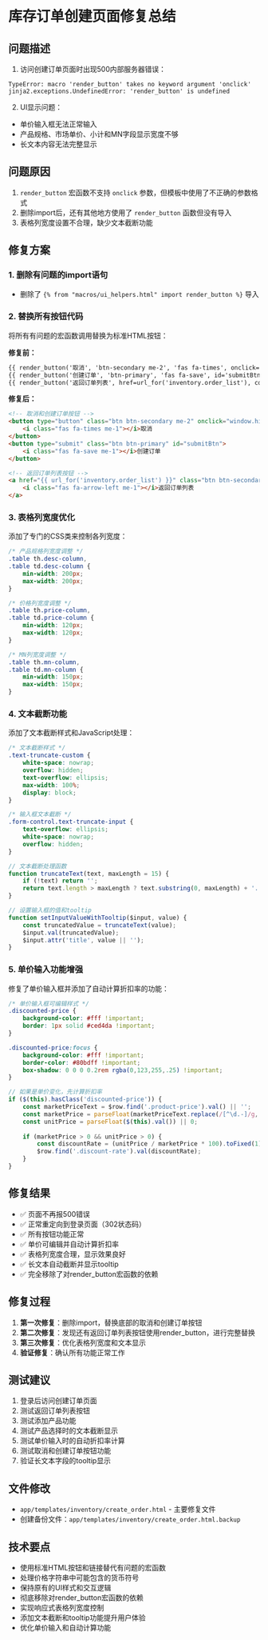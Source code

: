 # 库存订单创建页面修复总结

## 问题描述
1. 访问创建订单页面时出现500内部服务器错误：
```
TypeError: macro 'render_button' takes no keyword argument 'onclick'
jinja2.exceptions.UndefinedError: 'render_button' is undefined
```

2. UI显示问题：
- 单价输入框无法正常输入
- 产品规格、市场单价、小计和MN字段显示宽度不够
- 长文本内容无法完整显示

## 问题原因
1. `render_button` 宏函数不支持 `onclick` 参数，但模板中使用了不正确的参数格式
2. 删除import后，还有其他地方使用了 `render_button` 函数但没有导入
3. 表格列宽度设置不合理，缺少文本截断功能

## 修复方案

### 1. 删除有问题的import语句
- 删除了 `{% from "macros/ui_helpers.html" import render_button %}` 导入

### 2. 替换所有按钮代码
将所有有问题的宏函数调用替换为标准HTML按钮：

**修复前：**
```html
{{ render_button('取消', 'btn-secondary me-2', 'fas fa-times', onclick='window.history.back()') }}
{{ render_button('创建订单', 'btn-primary', 'fas fa-save', id='submitBtn', type='submit') }}
{{ render_button('返回订单列表', href=url_for('inventory.order_list'), color='secondary', icon='fas fa-arrow-left') }}
```

**修复后：**
```html
<!-- 取消和创建订单按钮 -->
<button type="button" class="btn btn-secondary me-2" onclick="window.history.back()">
    <i class="fas fa-times me-1"></i>取消
</button>
<button type="submit" class="btn btn-primary" id="submitBtn">
    <i class="fas fa-save me-1"></i>创建订单
</button>

<!-- 返回订单列表按钮 -->
<a href="{{ url_for('inventory.order_list') }}" class="btn btn-secondary">
    <i class="fas fa-arrow-left me-1"></i>返回订单列表
</a>
```

### 3. 表格列宽度优化
添加了专门的CSS类来控制各列宽度：

```css
/* 产品规格列宽度调整 */
.table th.desc-column,
.table td.desc-column {
    min-width: 200px;
    max-width: 200px;
}

/* 价格列宽度调整 */
.table th.price-column,
.table td.price-column {
    min-width: 120px;
    max-width: 120px;
}

/* MN列宽度调整 */
.table th.mn-column,
.table td.mn-column {
    min-width: 150px;
    max-width: 150px;
}
```

### 4. 文本截断功能
添加了文本截断样式和JavaScript处理：

```css
/* 文本截断样式 */
.text-truncate-custom {
    white-space: nowrap;
    overflow: hidden;
    text-overflow: ellipsis;
    max-width: 100%;
    display: block;
}

/* 输入框文本截断 */
.form-control.text-truncate-input {
    text-overflow: ellipsis;
    white-space: nowrap;
    overflow: hidden;
}
```

```javascript
// 文本截断处理函数
function truncateText(text, maxLength = 15) {
    if (!text) return '';
    return text.length > maxLength ? text.substring(0, maxLength) + '...' : text;
}

// 设置输入框的值和tooltip
function setInputValueWithTooltip($input, value) {
    const truncatedValue = truncateText(value);
    $input.val(truncatedValue);
    $input.attr('title', value || '');
}
```

### 5. 单价输入功能增强
修复了单价输入框并添加了自动计算折扣率的功能：

```css
/* 单价输入框可编辑样式 */
.discounted-price {
    background-color: #fff !important;
    border: 1px solid #ced4da !important;
}

.discounted-price:focus {
    background-color: #fff !important;
    border-color: #80bdff !important;
    box-shadow: 0 0 0 0.2rem rgba(0,123,255,.25) !important;
}
```

```javascript
// 如果是单价变化，先计算折扣率
if ($(this).hasClass('discounted-price')) {
    const marketPriceText = $row.find('.product-price').val() || '';
    const marketPrice = parseFloat(marketPriceText.replace(/[^\d.-]/g, '')) || 0;
    const unitPrice = parseFloat($(this).val()) || 0;
    
    if (marketPrice > 0 && unitPrice > 0) {
        const discountRate = (unitPrice / marketPrice * 100).toFixed(1);
        $row.find('.discount-rate').val(discountRate);
    }
}
```

## 修复结果
- ✅ 页面不再报500错误
- ✅ 正常重定向到登录页面（302状态码）
- ✅ 所有按钮功能正常
- ✅ 单价可编辑并自动计算折扣率
- ✅ 表格列宽度合理，显示效果良好
- ✅ 长文本自动截断并显示tooltip
- ✅ 完全移除了对render_button宏函数的依赖

## 修复过程
1. **第一次修复**：删除import，替换底部的取消和创建订单按钮
2. **第二次修复**：发现还有返回订单列表按钮使用render_button，进行完整替换
3. **第三次修复**：优化表格列宽度和文本显示
4. **验证修复**：确认所有功能正常工作

## 测试建议
1. 登录后访问创建订单页面
2. 测试返回订单列表按钮
3. 测试添加产品功能
4. 测试产品选择时的文本截断显示
5. 测试单价输入时的自动折扣率计算
6. 测试取消和创建订单按钮功能
7. 验证长文本字段的tooltip显示

## 文件修改
- `app/templates/inventory/create_order.html` - 主要修复文件
- 创建备份文件：`app/templates/inventory/create_order.html.backup`

## 技术要点
- 使用标准HTML按钮和链接替代有问题的宏函数
- 处理价格字符串中可能包含的货币符号
- 保持原有的UI样式和交互逻辑
- 彻底移除对render_button宏函数的依赖
- 实现响应式表格列宽度控制
- 添加文本截断和tooltip功能提升用户体验
- 优化单价输入和自动计算功能 